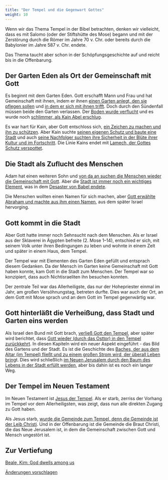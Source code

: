 ```yaml
---
title: "Der Tempel und die Gegenwart Gottes"
weight: 10
---
```



Wenn wir das Thema Tempel in der Bibel betrachten, denken wir vielleicht, dass es mit Salomo (oder der Stiftshütte des Mose) begann und mit der Zerstörung durch die Römer im Jahre 70 v. Chr. oder bereits durch die Babylonier im Jahre 587 v. Chr. endete.

Das Thema taucht aber schon in der Schöpfungsgeschichte auf und reicht bis in die Offenbarung.

## Der Garten Eden als Ort der Gemeinschaft mit Gott

<a name="f66f"></a>
Es beginnt mit dem Garten Eden. Gott erschafft Mann und Frau und hat Gemeinschaft mit ihnen, indem er ihnen [einen Garten anlegt, den sie pflegen sollen](https://www.bibleserver.com/SLT/1.Mose2%2C8-15) und [in dem er sich mit ihnen trifft](https://www.bibleserver.com/SLT/1.Mose3%2C8-9). Doch durch den Sündenfall müssen beide den Garten verlassen. Der [Boden wurde verflucht](https://www.bibleserver.com/SLT/1.Mose3%2C17-19) und es wurde noch [schlimmer, als Kain Abel erschlug](https://www.bibleserver.com/SLT/1.Mose4%2C12).

Es war hart für Kain, aber Gott entschloss sich, [ein Zeichen zu machen und ihn zu schützen](https://www.bibleserver.com/SLT/1.Mose4%2C13-15). Aber Kain suchte [seinen eigenen Schutz und baute eine Stadt](https://www.bibleserver.com/SLT/1.Mose4%2C16-17) und auch [seine Nachfolger suchten ihre Sicherheit in der Blüte ihrer Kultur und im Fortschritt](https://www.bibleserver.com/SLT/1.Mose4%2C16-17). Die Linie Kains endet mit [Lamech, der Gottes Schutz verspottet](https://www.bibleserver.com/SLT/1.Mose4%2C22-24).


## Die Stadt als Zuflucht des Menschen

<a name="9299"></a>
Adam hat einen weiteren Sohn und [von da an suchen die Menschen wieder die Gemeinschaft mit Gott](https://www.bibleserver.com/SLT/1.Mose4%2C25-26). Aber die [Stadt ist immer noch ein wichtiges Element](https://www.bibleserver.com/SLT/1.Mose10%2C8-12), was in dem [Desaster von Babel endete](https://www.bibleserver.com/SLT/1.Mose11%2C1-9).

Die Menschen wollten einen Namen für sich machen, aber [Gott erwählte Abraham und machte aus ihm einen Namen](https://www.bibleserver.com/SLT/1.Mose12%2C1-3), aus dem später Israel hervorging.


## Gott kommt in die Stadt

<a name="5add"></a>
Aber Gott hatte immer noch Sehnsucht nach dem Menschen. Als er Israel aus der Sklaverei in Ägypten befreite (2. Mose 1–14), entschied er sich, mit seinem Volk unter ihren Bedingungen zu leben und wohnte in einem Zelt und später in einem Haus, dem Tempel.

Der Tempel war mit Elementen des Garten Eden gefüllt und entsprach diesem Gedanken. Da der Mensch im Garten keine Gemeinschaft mit Gott haben konnte, kam Gott in die Stadt zum Menschen. Der Tempel war so konzipiert, dass auch Nichtisraeliten ihn besuchen konnten.

Der zentrale Teil war das Allerheiligste, das nur der Hohepriester einmal im Jahr, am großen Versöhnungstag, betreten durfte. Dies war auch der Ort, an dem Gott mit Mose sprach und an dem Gott im Tempel gegenwärtig war.


## Gott hinterläßt die Verheißung, dass Stadt und Garten eins werden

<a name="3f30"></a>
Als Israel den Bund mit Gott brach, [verließ Gott den Tempel](https://www.bibleserver.com/SLT/Hesekiel10%2C18-19), aber später wird berichtet, dass [Gott wieder (durch das Osttor) in den Tempel zurückkehrt](https://www.bibleserver.com/SLT/Hesekiel43%2C1-2). In diesen Kapiteln wird ein neuer Aspekt eingeführt - das Bild des Gartens und der Stadt. Es ist die Geschichte des [Baches, der aus dem Altar (im Tempel) fließt und zu einem großen Strom wird, der überall Leben bring](https://www.bibleserver.com/SLT/Hesekiel47)t. Dies wird schließlich [im Neuen Jerusalem durch den Baum des Lebens in der Stadt erfüllt werden](https://www.bibleserver.com/SLT/Offenbarung22%2C1-5), aber bis dahin ist es noch ein langer Weg.


## Der Tempel im Neuen Testament

<a name="379d"></a>
Im Neuen Testament ist [Jesus der Tempel](https://www.bibleserver.com/SLT/Johannes2%2C19-22). Als er starb, zerriss der Vorhang im Tempel vor dem Allerheiligsten, was zeigt, dass nun alle direkten Zugang zu Gott haben.

Als Jesus starb, [wurde die Gemeinde zum Tempel, denn die Gemeinde ist der Leib Christi](https://www.bibleserver.com/SLT/1.Korinther6%2C19). Und in der Offenbarung ist die Gemeinde die Braut Christi, die das Neue Jerusalem ist, in dem die Gemeinschaft zwischen Gott und Mensch ungestört ist.


## Zur Vertiefung

<a name="f7f2"></a>
[Beale, Kim: God dwells among us](https://www.pdfdrive.com/god-dwells-among-us-expanding-eden-to-the-ends-of-the-earth-d157792027.html)




[Änderungen vorschlagen](https://github.com/revelation-today/revelation-today/blob/main/exampleSite/content/docs/bible/keyword/expl/the-temple-and-the-presence-of-god.de.md)
